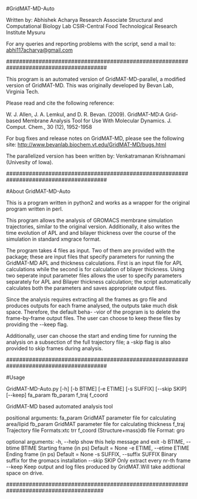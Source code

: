 #GridMAT-MD-Auto

Written by: Abhishek Acharya
            Research Associate
            Structural and Computational Biology Lab
            CSIR-Central Food Technological Research Institute
            Mysuru
            
For any queries and reporting problems with the script, send a mail to:
abhi117acharya@gmail.com

#######################################################################################

This program is an automated version of GridMAT-MD-parallel, a modified version of
GridMAT-MD. This was originally developed by Bevan Lab, Virginia Tech.

Please read and cite the following reference:

W. J. Allen, J. A. Lemkul, and D. R. Bevan. (2009). GridMAT-MD:A Grid-based Membrane 
Analysis Tool for Use With Molecular Dynamics. J. Comput. Chem., 30 (12), 1952-1958

For bug fixes and release notes on GridMAT-MD, please see the following site:
http://www.bevanlab.biochem.vt.edu/GridMAT-MD/bugs.html	

The parallelized version has been written by: Venkatramanan Krishnamani
(Univesity of Iowa).

#######################################################################################

#About GridMAT-MD-Auto

This is a program written in python2 and works as a wrapper for the original program
written in perl.

This program allows the analysis of GROMACS membrane simulation trajectories, similar 
to the original version. Additionally, it also writes the time evolution of APL and
and bilayer thickness over the course of the simulation in standard xmgrace format.

The program takes 4 files as input. Two of them are provided with the package; these 
are input files that specify parameters for running the GridMAT-MD APL and thickness
calculations. First is an input file for APL calculations while the second is for 
calculation of bilayer thickness. Using two seperate input parameter files allows the 
user to specify parameters separately for APL and Bilayer thickness calculation; the
script automatically calculates both the parameters and saves appropriate output files.

Since the analysis requires extracting all the frames as gro file and produces outputs
for each frame analysed, the outputs take much disk space. Therefore, the default beha-
-vior of the program is to delete the frame-by-frame output files. The user can choose
to keep these files by providing the --keep flag.

Additionally, user can choose the start and ending time for running the analysis on a
subsection of the full trajectory file; a -skip flag is also provided to skip frames
during analysis.

#######################################################################################

#Usage


GridMAT-MD-Auto.py [-h] [-b BTIME] [-e ETIME] [-s SUFFIX] [--skip SKIP]
                          [--keep]
                          fa_param fb_param f_traj f_coord

GridMAT-MD based automated analysis tool

positional arguments:
  fa_param              GridMAT parameter file for calculating area/lipid
  fb_param              GridMAT parameter file for calculating thickness
  f_traj                Trajectory file Formats:xtc trr
  f_coord               (Structure+mass)db file Format: gro

optional arguments:
  -h, --help            show this help message and exit
  -b BTIME, --btime BTIME
                        Starting frame (in ps) Default = None
  -e ETIME, --etime ETIME
                        Ending frame (in ps) Default = None
  -s SUFFIX, --suffix SUFFIX
                        Binary suffix for the gromacs installation
  --skip SKIP           Only extract every nr-th frame
  --keep                Keep output and log files produced by GridMAT.Will
                        take addtional space on drive.

######################################################################################

